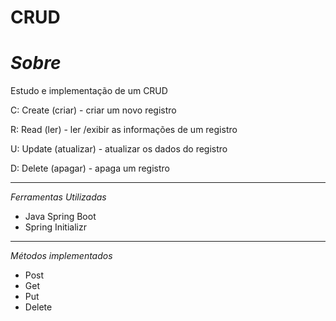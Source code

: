 # CRUD

# *Sobre*

Estudo e implementação de um CRUD 

C: Create (criar) - criar um novo registro

R: Read (ler) - ler /exibir as informações de um registro

U: Update (atualizar) - atualizar os dados do registro

D: Delete (apagar) - apaga um registro 

---
*Ferramentas Utilizadas* 
* Java Spring Boot
* Spring Initializr
---
*Métodos implementados*
* Post
* Get
* Put
* Delete

  
